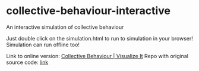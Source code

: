 # collective-behaviour-interactive

 An interactive simulation of collective behaviour
 
 Just double click on the simulation.html to run to simulation in your browser!
 Simulation can run offline too!
 
 Link to online version: [Collective Behaviour | Visualize It](https://visualize-it.github.io/collective_behaviour/simulation.html)
 Repo with original source code: [link](https://github.com/visualize-it/visualize-it.github.io/tree/main/collective_behaviour)
